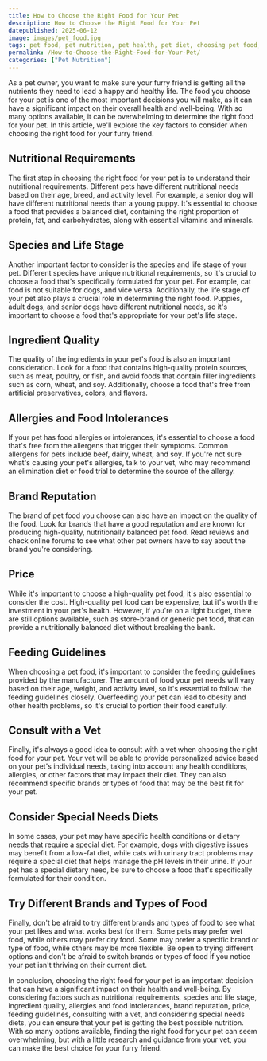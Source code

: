 ```yaml
---
title: How to Choose the Right Food for Your Pet
description: How to Choose the Right Food for Your Pet
datepublished: 2025-06-12
image: images/pet_food.jpg
tags: pet food, pet nutrition, pet health, pet diet, choosing pet food, pet food selection, pet food brands, special needs diets, feeding guidelines, veterinarian advice
permalink: /How-to-Choose-the-Right-Food-for-Your-Pet/ 
categories: ["Pet Nutrition"]
---
```

As a pet owner, you want to make sure your furry friend is getting all the nutrients they need to lead a happy and healthy life. The food you choose for your pet is one of the most important decisions you will make, as it can have a significant impact on their overall health and well-being. With so many options available, it can be overwhelming to determine the right food for your pet. In this article, we'll explore the key factors to consider when choosing the right food for your furry friend.

## Nutritional Requirements

The first step in choosing the right food for your pet is to understand their nutritional requirements. Different pets have different nutritional needs based on their age, breed, and activity level. For example, a senior dog will have different nutritional needs than a young puppy. It's essential to choose a food that provides a balanced diet, containing the right proportion of protein, fat, and carbohydrates, along with essential vitamins and minerals.

## Species and Life Stage

Another important factor to consider is the species and life stage of your pet. Different species have unique nutritional requirements, so it's crucial to choose a food that's specifically formulated for your pet. For example, cat food is not suitable for dogs, and vice versa. Additionally, the life stage of your pet also plays a crucial role in determining the right food. Puppies, adult dogs, and senior dogs have different nutritional needs, so it's important to choose a food that's appropriate for your pet's life stage.

## Ingredient Quality

The quality of the ingredients in your pet's food is also an important consideration. Look for a food that contains high-quality protein sources, such as meat, poultry, or fish, and avoid foods that contain filler ingredients such as corn, wheat, and soy. Additionally, choose a food that's free from artificial preservatives, colors, and flavors.

## Allergies and Food Intolerances

If your pet has food allergies or intolerances, it's essential to choose a food that's free from the allergens that trigger their symptoms. Common allergens for pets include beef, dairy, wheat, and soy. If you're not sure what's causing your pet's allergies, talk to your vet, who may recommend an elimination diet or food trial to determine the source of the allergy.

## Brand Reputation

The brand of pet food you choose can also have an impact on the quality of the food. Look for brands that have a good reputation and are known for producing high-quality, nutritionally balanced pet food. Read reviews and check online forums to see what other pet owners have to say about the brand you're considering.

## Price

While it's important to choose a high-quality pet food, it's also essential to consider the cost. High-quality pet food can be expensive, but it's worth the investment in your pet's health. However, if you're on a tight budget, there are still options available, such as store-brand or generic pet food, that can provide a nutritionally balanced diet without breaking the bank.

## Feeding Guidelines

When choosing a pet food, it's important to consider the feeding guidelines provided by the manufacturer. The amount of food your pet needs will vary based on their age, weight, and activity level, so it's essential to follow the feeding guidelines closely. Overfeeding your pet can lead to obesity and other health problems, so it's crucial to portion their food carefully.

## Consult with a Vet

Finally, it's always a good idea to consult with a vet when choosing the right food for your pet. Your vet will be able to provide personalized advice based on your pet's individual needs, taking into account any health conditions, allergies, or other factors that may impact their diet. They can also recommend specific brands or types of food that may be the best fit for your pet.

## Consider Special Needs Diets

In some cases, your pet may have specific health conditions or dietary needs that require a special diet. For example, dogs with digestive issues may benefit from a low-fat diet, while cats with urinary tract problems may require a special diet that helps manage the pH levels in their urine. If your pet has a special dietary need, be sure to choose a food that's specifically formulated for their condition.

## Try Different Brands and Types of Food

Finally, don't be afraid to try different brands and types of food to see what your pet likes and what works best for them. Some pets may prefer wet food, while others may prefer dry food. Some may prefer a specific brand or type of food, while others may be more flexible. Be open to trying different options and don't be afraid to switch brands or types of food if you notice your pet isn't thriving on their current diet.


In conclusion, choosing the right food for your pet is an important decision that can have a significant impact on their health and well-being. By considering factors such as nutritional requirements, species and life stage, ingredient quality, allergies and food intolerances, brand reputation, price, feeding guidelines, consulting with a vet, and considering special needs diets, you can ensure that your pet is getting the best possible nutrition. With so many options available, finding the right food for your pet can seem overwhelming, but with a little research and guidance from your vet, you can make the best choice for your furry friend.